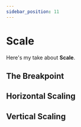 ```yaml
---
sidebar_position: 11
---
```


# Scale

Here's my take about **Scale**.

## The Breakpoint

## Horizontal Scaling

## Vertical Scaling

